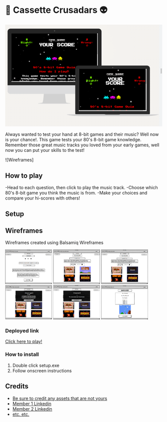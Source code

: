 # 🎸 **Cassette Crusadars** 👽 

![Responsivenes](assets/images/resoponsive.png)

Always wanted to test your hand at 8-bit games and their music? Well now is your chance!. This game tests your 80's 8-bit game knowledge. Remember those great music tracks you loved from your early games, well now you can put your skills to the test!


![Wireframes]

## How to play

-Head to each question, then click to play the music track.
-Choose which 80's 8-bit game you think the music is from.
-Make your choices and compare your hi-scores with others!

## Setup

## Wireframes

Wireframes created using Balsamiq Wireframes

<p float="left">
  <img src="assets/images/Wireframe%201.png" width="150" />
  <img src="assets/images/Wireframe%202.png" width="150" /> 
  <img src="assets/images/Wireframe%203.png" width="150" />
  <img src="assets/images/Wireframe%204.png" width="150" />
  <img src="assets/images/Wireframe%205.png" width="150" /> 
  <img src="assets/images/Wireframe%206.png" width="150" />
</p>

### Deployed link

[Click here to play!](https://www.example.com)

### How to install

1. Double click setup.exe
2. Follow onscreen instructions

## Credits

* [Be sure to credit any assets that are not yours](https://www.example.com)
* [Member 1 Linkedin](https://www.linkedin.com)
* [Member 2 Linkedin](https://www.linkedin.com)
* [etc. etc.](https://www.example.com)
